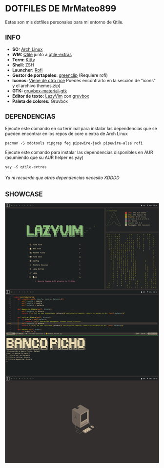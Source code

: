 # DOTFILES DE MrMateo899
Estas son mis dotfiles personales para mi entorno de Qtile.

## INFO
- **SO:** [Arch Linux](https://archlinux.org/)
- **WM:** [Qtile](https://archlinux.org/) junto a [qtile-extras](https://github.com/elParaguayo/qtile-extras)
- **Term:** [Kitty](https://github.com/kovidgoyal/kitty)
- **Shell:** ZSH
- **Launcher:** [Rofi](https://github.com/davatorium/rofi)
- **Gestor de portapeles:** [greenclip](https://github.com/erebe/greenclip) (Requiere rofi)
- **Iconos:** [Viene de otro rice](https://www.pling.com/p/2046839/) Puedes encontrarlo en la sección de "icons" y el archivo themes.zip)
- **GTK:** [gruvbox-material-gtk](https://github.com/TheGreatMcPain/gruvbox-material-gtk)
- **Editor de texto:** [LazyVim](https://www.lazyvim.org/) con [gruvbox](https://github.com/ellisonleao/gruvbox.nvim)
- **Paleta de colores:** Gruvbox


## DEPENDENCIAS
Ejecute este comando en su terminal para instalar las dependencias que se pueden encontrar en los repos de core o extra de Arch Linux
~~~
pacman -S xdotools ripgrep feg pipewire-jack pipewire-alsa rofi
~~~
Ejecute este comando para instalar las dependencias disponibles en AUR (asumiendo que su AUR helper es yay)
~~~
yay -S qtile-extras
~~~
###### Ya ni recuerdo que otras dependencias necesito XDDDD

## SHOWCASE
![SHOWCASE](./stuff/com.png)
